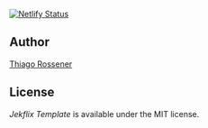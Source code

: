 [![Netlify Status](https://api.netlify.com/api/v1/badges/fa41034f-8185-4cbe-b5d2-cf488b2c455a/deploy-status)](https://app.netlify.com/sites/bhenriquecs/deploys)

## Author

[Thiago Rossener](https://rossener.com/)

## License

*Jekflix Template* is available under the MIT license.
